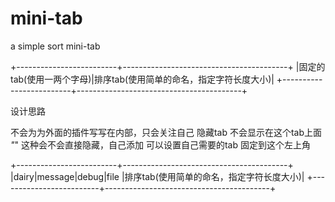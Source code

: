 # mini-tab

a simple sort mini-tab

+-------------------------+-----------------------------------------+
|固定的tab(使用一两个字母)|排序tab(使用简单的命名，指定字符长度大小)|
+-------------------------+-----------------------------------------+

设计思路

不会为为外面的插件写写在内部，只会关注自己
隐藏tab 不会显示在这个tab上面
*<buffername> "*" 这种会不会直接隐藏，自己添加
可以设置自己需要的tab 固定到这个左上角

+-------------------------+-----------------------------------------+
|dairy|message|debug|file |排序tab(使用简单的命名，指定字符长度大小)|
+-------------------------+-----------------------------------------+
